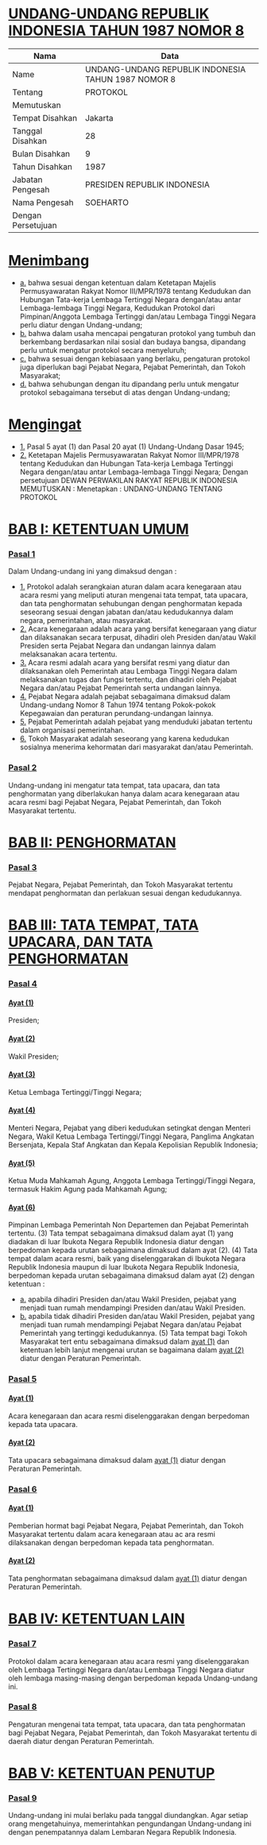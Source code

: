 # [UNDANG-UNDANG REPUBLIK INDONESIA TAHUN 1987 NOMOR 8](http://example.org/legal/peraturan/uu/1987/8)

| Nama | Data |
| ------ | ----- |
|Name|UNDANG-UNDANG REPUBLIK INDONESIA TAHUN 1987 NOMOR 8|
|Tentang| PROTOKOL|
|Memutuskan||
|Tempat Disahkan|Jakarta|
|Tanggal Disahkan|28|
|Bulan Disahkan|9|
|Tahun Disahkan|1987|
|Jabatan Pengesah|PRESIDEN REPUBLIK INDONESIA|
|Nama Pengesah|SOEHARTO|
|Dengan Persetujuan||
# [Menimbang](http://example.org/legal/peraturan/uu/1987/8/menimbang)

* [a.](http://example.org/legal/peraturan/uu/1987/8/menimbang/huruf/a) bahwa sesuai dengan ketentuan dalam Ketetapan Majelis Permusyawaratan Rakyat Nomor III/MPR/1978 tentang Kedudukan dan Hubungan Tata-kerja Lembaga Tertinggi Negara dengan/atau antar Lembaga-lembaga Tinggi Negara, Kedudukan Protokol dari Pimpinan/Anggota Lembaga Tertinggi dan/atau Lembaga Tinggi Negara perlu diatur dengan Undang-undang;
* [b.](http://example.org/legal/peraturan/uu/1987/8/menimbang/huruf/b) bahwa dalam usaha mencapai pengaturan protokol yang tumbuh dan berkembang berdasarkan nilai sosial dan budaya bangsa, dipandang perlu untuk mengatur protokol secara menyeluruh;
* [c.](http://example.org/legal/peraturan/uu/1987/8/menimbang/huruf/c) bahwa sesuai dengan kebiasaan yang berlaku, pengaturan protokol juga diperlukan bagi Pejabat Negara, Pejabat Pemerintah, dan Tokoh Masyarakat;
* [d.](http://example.org/legal/peraturan/uu/1987/8/menimbang/huruf/d) bahwa sehubungan dengan itu dipandang perlu untuk mengatur protokol sebagaimana tersebut di atas dengan Undang-undang;
# [Mengingat](http://example.org/legal/peraturan/uu/1987/8/mengingat)

* [1.](http://example.org/legal/peraturan/uu/1987/8/mengingat/huruf/0001) Pasal 5 ayat (1) dan Pasal 20 ayat (1) Undang-Undang Dasar 1945;
* [2.](http://example.org/legal/peraturan/uu/1987/8/mengingat/huruf/0002) Ketetapan Majelis Permusyawaratan Rakyat Nomor III/MPR/1978 tentang Kedudukan dan Hubungan Tata-kerja Lembaga Tertinggi Negara dengan/atau antar Lembaga-lembaga Tinggi Negara; Dengan persetujuan DEWAN PERWAKILAN RAKYAT REPUBLIK INDONESIA MEMUTUSKAN : Menetapkan : UNDANG-UNDANG TENTANG PROTOKOL

# [BAB I: KETENTUAN UMUM](http://example.org/legal/peraturan/uu/1987/8/bab/0001)

### [Pasal 1](http://example.org/legal/peraturan/uu/1987/8/pasal/0001)
Dalam Undang-undang ini yang dimaksud dengan :
* [1.](http://example.org/legal/peraturan/uu/1987/8/pasal/0001/versi/19870928/huruf/0001) Protokol adalah serangkaian aturan dalam acara kenegaraan atau acara resmi yang meliputi aturan mengenai tata tempat, tata upacara, dan tata penghormatan sehubungan dengan penghormatan kepada seseorang sesuai dengan jabatan dan/atau kedudukannya dalam negara, pemerintahan, atau masyarakat.
* [2.](http://example.org/legal/peraturan/uu/1987/8/pasal/0001/versi/19870928/huruf/0002) Acara kenegaraan adalah acara yang bersifat kenegaraan yang diatur dan dilaksanakan secara terpusat, dihadiri oleh Presiden dan/atau Wakil Presiden serta Pejabat Negara dan undangan lainnya dalam melaksanakan acara tertentu.
* [3.](http://example.org/legal/peraturan/uu/1987/8/pasal/0001/versi/19870928/huruf/0003) Acara resmi adalah acara yang bersifat resmi yang diatur dan dilaksanakan oleh Pemerintah atau Lembaga Tinggi Negara dalam melaksanakan tugas dan fungsi tertentu, dan dihadiri oleh Pejabat Negara dan/atau Pejabat Pemerintah serta undangan lainnya.
* [4.](http://example.org/legal/peraturan/uu/1987/8/pasal/0001/versi/19870928/huruf/0004) Pejabat Negara adalah pejabat sebagaimana dimaksud dalam Undang-undang Nomor 8 Tahun 1974 tentang Pokok-pokok Kepegawaian dan peraturan perundang-undangan lainnya.
* [5.](http://example.org/legal/peraturan/uu/1987/8/pasal/0001/versi/19870928/huruf/0005) Pejabat Pemerintah adalah pejabat yang menduduki jabatan tertentu dalam organisasi pemerintahan.
* [6.](http://example.org/legal/peraturan/uu/1987/8/pasal/0001/versi/19870928/huruf/0006) Tokoh Masyarakat adalah seseorang yang karena kedudukan sosialnya menerima kehormatan dari masyarakat dan/atau Pemerintah.


### [Pasal 2](http://example.org/legal/peraturan/uu/1987/8/pasal/0002)
Undang-undang ini mengatur tata tempat, tata upacara, dan tata penghormatan yang diberlakukan hanya dalam acara kenegaraan atau acara resmi bagi Pejabat Negara, Pejabat Pemerintah, dan Tokoh Masyarakat tertentu.
 


# [BAB II: PENGHORMATAN](http://example.org/legal/peraturan/uu/1987/8/bab/0002)

### [Pasal 3](http://example.org/legal/peraturan/uu/1987/8/pasal/0003)
Pejabat Negara, Pejabat Pemerintah, dan Tokoh Masyarakat tertentu mendapat penghormatan dan perlakuan sesuai dengan kedudukannya.
 


# [BAB III: TATA TEMPAT, TATA UPACARA, DAN TATA PENGHORMATAN](http://example.org/legal/peraturan/uu/1987/8/bab/0003)

### [Pasal 4](http://example.org/legal/peraturan/uu/1987/8/pasal/0004)

#### [Ayat (1)](http://example.org/legal/peraturan/uu/1987/8/pasal/0004/versi/19870928/ayat/0001)
Presiden;

#### [Ayat (2)](http://example.org/legal/peraturan/uu/1987/8/pasal/0004/versi/19870928/ayat/0002)
Wakil Presiden;

#### [Ayat (3)](http://example.org/legal/peraturan/uu/1987/8/pasal/0004/versi/19870928/ayat/0003)
Ketua Lembaga Tertinggi/Tinggi Negara;

#### [Ayat (4)](http://example.org/legal/peraturan/uu/1987/8/pasal/0004/versi/19870928/ayat/0004)
Menteri Negara, Pejabat yang diberi kedudukan setingkat dengan Menteri Negara, Wakil Ketua Lembaga Tertinggi/Tinggi Negara, Panglima Angkatan Bersenjata, Kepala Staf Angkatan dan Kepala Kepolisian Republik Indonesia;

#### [Ayat (5)](http://example.org/legal/peraturan/uu/1987/8/pasal/0004/versi/19870928/ayat/0005)
Ketua Muda Mahkamah Agung, Anggota Lembaga Tertinggi/Tinggi Negara, termasuk Hakim Agung pada Mahkamah Agung;

#### [Ayat (6)](http://example.org/legal/peraturan/uu/1987/8/pasal/0004/versi/19870928/ayat/0006)
Pimpinan Lembaga Pemerintah Non Departemen dan Pejabat Pemerintah tertentu. (3) Tata tempat sebagaimana dimaksud dalam ayat (1) yang diadakan di luar Ibukota Negara Republik Indonesia diatur dengan berpedoman kepada urutan sebagaimana dimaksud dalam ayat (2). (4) Tata tempat dalam acara resmi, baik yang diselenggarakan di Ibukota Negara Republik Indonesia maupun di luar Ibukota Negara Republik Indonesia, berpedoman kepada urutan sebagaimana dimaksud dalam ayat (2) dengan ketentuan :
* [a.](http://example.org/legal/peraturan/uu/1987/8/pasal/0004/versi/19870928/ayat/0006/huruf/a) apabila dihadiri Presiden dan/atau Wakil Presiden, pejabat yang menjadi tuan rumah mendampingi Presiden dan/atau Wakil Presiden.
* [b.](http://example.org/legal/peraturan/uu/1987/8/pasal/0004/versi/19870928/ayat/0006/huruf/b) apabila tidak dihadiri Presiden dan/atau Wakil Presiden, pejabat yang menjadi tuan rumah mendampingi Pejabat Negara dan/atau Pejabat Pemerintah yang tertinggi kedudukannya. (5) Tata tempat bagi Tokoh Masyarakat tert entu sebagaimana dimaksud dalam [ayat (1)](http://example.org/legal/peraturan/uu/1987/8/pasal/0004/versi/19870928/ayat/0001) dan ketentuan lebih lanjut mengenai urutan se bagaimana dalam [ayat (2)](http://example.org/legal/peraturan/uu/1987/8/pasal/0004/versi/19870928/ayat/0002) diatur dengan Peraturan Pemerintah.


### [Pasal 5](http://example.org/legal/peraturan/uu/1987/8/pasal/0005)

#### [Ayat (1)](http://example.org/legal/peraturan/uu/1987/8/pasal/0005/versi/19870928/ayat/0001)
Acara kenegaraan dan acara resmi diselenggarakan dengan berpedoman kepada tata upacara.

#### [Ayat (2)](http://example.org/legal/peraturan/uu/1987/8/pasal/0005/versi/19870928/ayat/0002)
Tata upacara sebagaimana dimaksud dalam [ayat (1)](http://example.org/legal/peraturan/uu/1987/8/pasal/0005/versi/19870928/ayat/0001) diatur dengan Peraturan Pemerintah.


### [Pasal 6](http://example.org/legal/peraturan/uu/1987/8/pasal/0006)

#### [Ayat (1)](http://example.org/legal/peraturan/uu/1987/8/pasal/0006/versi/19870928/ayat/0001)
Pemberian hormat bagi Pejabat Negara, Pejabat Pemerintah, dan Tokoh Masyarakat tertentu dalam acara kenegaraan atau ac ara resmi dilaksanakan dengan berpedoman kepada tata penghormatan.

#### [Ayat (2)](http://example.org/legal/peraturan/uu/1987/8/pasal/0006/versi/19870928/ayat/0002)
Tata penghormatan sebagaimana dimaksud dalam [ayat (1)](http://example.org/legal/peraturan/uu/1987/8/pasal/0006/versi/19870928/ayat/0001) diatur dengan Peraturan Pemerintah.
 


# [BAB IV: KETENTUAN LAIN](http://example.org/legal/peraturan/uu/1987/8/bab/0004)

### [Pasal 7](http://example.org/legal/peraturan/uu/1987/8/pasal/0007)
Protokol dalam acara kenegaraan atau acara resmi yang diselenggarakan oleh Lembaga Tertinggi Negara dan/atau Lembaga Tinggi Negara diatur oleh lembaga masing-masing dengan berpedoman kepada Undang-undang ini.


### [Pasal 8](http://example.org/legal/peraturan/uu/1987/8/pasal/0008)
Pengaturan mengenai tata tempat, tata upacara, dan tata penghormatan bagi Pejabat Negara, Pejabat Pemerintah, dan Tokoh Masyarakat tertentu di daerah diatur dengan Peraturan Pemerintah.
 


# [BAB V: KETENTUAN PENUTUP](http://example.org/legal/peraturan/uu/1987/8/bab/0005)

### [Pasal 9](http://example.org/legal/peraturan/uu/1987/8/pasal/0009)
Undang-undang ini mulai berlaku pada tanggal diundangkan. Agar setiap orang mengetahuinya, memerintahkan pengundangan Undang-undang ini dengan penempatannya dalam Lembaran Negara Republik Indonesia.
 
